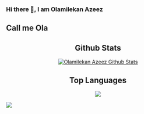 ### Hi there 👋, I am Olamilekan Azeez
## Call me Ola



<!-- Here are some ideas to get you started:

- 🔭 I’m currently working on ...
- 🌱 I’m currently learning ...
- 👯 I’m looking to collaborate on ...
- 🤔 I’m looking for help with ...
- 💬 Ask me about ...
- 📫 How to reach me: ...
- 😄 Pronouns: ...
- ⚡ Fun fact: ...-->
<div align="center">
  
 ## Github Stats
  <a href="https://github.com/smahesh29">
    <img align="center" alt="Olamilekan Azeez Github Stats" src="https://github-readme-stats.vercel.app/api?username=azeezdot123&show_icons=true&theme=radical">
  </a>
</div>

<div align="center">
  
  ## Top Languages
  <a href="https://github.com/smahesh29">
    <img align="center" src="https://github-readme-stats.vercel.app/api/top-langs/?username=azeezdot123&theme=tokyonight&layout=radical">
  </a>
</div>
  
  ![](https://komarev.com/ghpvc/?username=azeezdot123)
